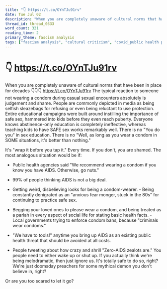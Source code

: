 ```yaml
---
title: "👇 https://t.co/OYnTJu91rv"
date: Tue Jul 02
description: "When you are completely unaware of cultural norms that have been in place for decades 👇👇👇 The typical reaction to someone not wearing a condom during casual..."
thread_id: thread_0333
word_count: 321
reading_time: 2
primary_theme: fascism analysis
tags: ["fascism analysis", "cultural criticism", "covid_public health politics"]
---
```


# 👇 https://t.co/OYnTJu91rv

When you are completely unaware of cultural norms that have been in place for decades 👇👇👇 https://t.co/OYnTJu91rv The typical reaction to someone not wearing a condom during casual sexual encounters absolutely is judgement and shame. People are commonly depicted in media as being selfish sleazebags for refusing or even being reluctant to use protection. Entire educational campaigns were built around instilling the importance of safe sex, hammered into kids before they even reach puberty. Everyone knows abstinence-only education is completely ineffective, whereas teaching kids to have SAFE sex works remarkably well. There is no "You do you" in sex education. There is no "Well, as long as you wear a condom in SOME situations, it's better than nothing."

It's "wrap it before you tap it." Every time. If you don't, you are shamed. The most analogous situation would be if:

- Public health agencies said "We recommend wearing a condom if you know you have AIDS. Otherwise, go nuts."

- 99% of people thinking AIDS is not a big deal.

- Getting weird, disbelieving looks for being a condom-wearer. - Being constantly denigrated as an "anxious fear monger, stuck in the 80s" for continuing to practice safe sex.

- Begging your loved ones to please wear a condom, and being treated as a pariah in every aspect of social life for stating basic health facts. - Local governments trying to enforce condom bans, because "criminals wear condoms."

- "We have to tools!" anytime you bring up AIDS as an existing public health threat that should be avoided at all costs.

- People tweeting about how crazy and shrill "Zero-AIDS zealots are." You people need to either wake up or shut up. If you actually think we're being melodramatic, then just ignore us. It's totally safe to do so, right? We're just doomsday preachers for some mythical demon you don't believe in, right?

Or are you too scared to let it go?